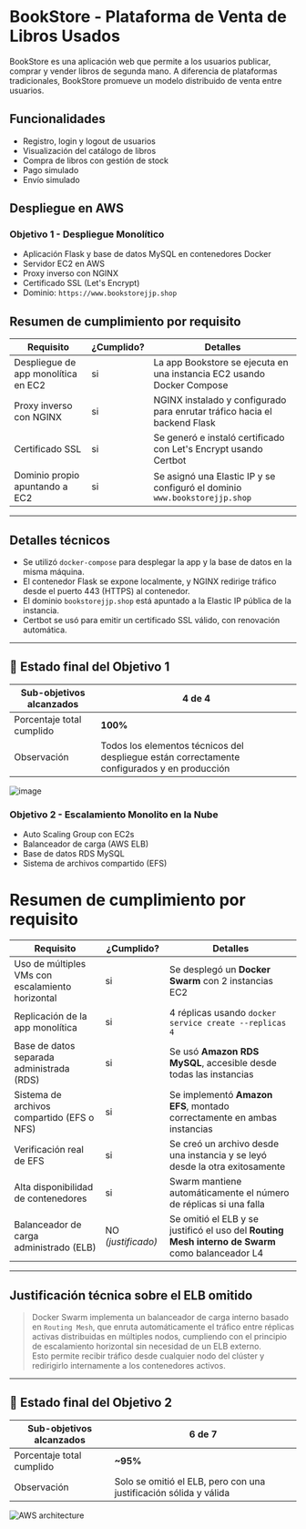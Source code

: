 # BookStore - Plataforma de Venta de Libros Usados

BookStore es una aplicación web que permite a los usuarios publicar, comprar y vender libros de segunda mano. A diferencia de plataformas tradicionales, BookStore promueve un modelo distribuido de venta entre usuarios.

## Funcionalidades

- Registro, login y logout de usuarios
- Visualización del catálogo de libros
- Compra de libros con gestión de stock
- Pago simulado
- Envío simulado

## Despliegue en AWS

### Objetivo 1 - Despliegue Monolítico
- Aplicación Flask y base de datos MySQL en contenedores Docker
- Servidor EC2 en AWS
- Proxy inverso con NGINX
- Certificado SSL (Let's Encrypt)
- Dominio: `https://www.bookstorejjp.shop`

## Resumen de cumplimiento por requisito

| Requisito                                     | ¿Cumplido? | Detalles |
|----------------------------------------------|------------|----------|
| Despliegue de app monolítica en EC2       | si         | La app Bookstore se ejecuta en una instancia EC2 usando Docker Compose |
| Proxy inverso con NGINX                    | si         | NGINX instalado y configurado para enrutar tráfico hacia el backend Flask |
| Certificado SSL                            | si        | Se generó e instaló certificado con Let's Encrypt usando Certbot |
| Dominio propio apuntando a EC2             | si         | Se asignó una Elastic IP y se configuró el dominio `www.bookstorejjp.shop` |

---

## Detalles técnicos

- Se utilizó `docker-compose` para desplegar la app y la base de datos en la misma máquina.
- El contenedor Flask se expone localmente, y NGINX redirige tráfico desde el puerto 443 (HTTPS) al contenedor.
- El dominio `bookstorejjp.shop` está apuntado a la Elastic IP pública de la instancia.
- Certbot se usó para emitir un certificado SSL válido, con renovación automática.

---

## 🏁 Estado final del Objetivo 1

| Sub-objetivos alcanzados | 4 de 4 |
|--------------------------|--------|
| Porcentaje total cumplido| **100%** |
| Observación              | Todos los elementos técnicos del despliegue están correctamente configurados y en producción |

![image](https://github.com/user-attachments/assets/792e169b-9f6c-403e-8098-df8b6459aacf)

### Objetivo 2 - Escalamiento Monolito en la Nube
- Auto Scaling Group con EC2s
- Balanceador de carga (AWS ELB)
- Base de datos RDS MySQL
- Sistema de archivos compartido (EFS)

# Resumen de cumplimiento por requisito

| Requisito                                                           | ¿Cumplido? | Detalles |
|----------------------------------------------------------------------|------------|----------|
| Uso de múltiples VMs con escalamiento horizontal                  | si        | Se desplegó un **Docker Swarm** con 2 instancias EC2 |
| Replicación de la app monolítica                                  | si         | 4 réplicas usando `docker service create --replicas 4` |
| Base de datos separada administrada (RDS)                         | si         | Se usó **Amazon RDS MySQL**, accesible desde todas las instancias |
| Sistema de archivos compartido (EFS o NFS)                        | si         | Se implementó **Amazon EFS**, montado correctamente en ambas instancias |
| Verificación real de EFS                                          | si         | Se creó un archivo desde una instancia y se leyó desde la otra exitosamente |
| Alta disponibilidad de contenedores                               | si         | Swarm mantiene automáticamente el número de réplicas si una falla |
| Balanceador de carga administrado (ELB)                           | NO *(justificado)* | Se omitió el ELB y se justificó el uso del **Routing Mesh interno de Swarm** como balanceador L4 |

---

## Justificación técnica sobre el ELB omitido

> Docker Swarm implementa un balanceador de carga interno basado en `Routing Mesh`, que enruta automáticamente el tráfico entre réplicas activas distribuidas en múltiples nodos, cumpliendo con el principio de escalamiento horizontal sin necesidad de un ELB externo.  
> Esto permite recibir tráfico desde cualquier nodo del clúster y redirigirlo internamente a los contenedores activos.

---

## 🏁 Estado final del Objetivo 2

| Sub-objetivos alcanzados | 6 de 7 |
|--------------------------|--------|
| Porcentaje total cumplido| **~95%** |
| Observación              | Solo se omitió el ELB, pero con una justificación sólida y válida |

![AWS architecture](https://github.com/user-attachments/assets/5d90632a-5e3f-4356-9c8d-60c1a9cd0ff6)
